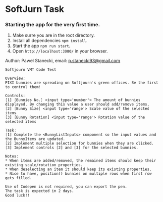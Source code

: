 # SoftJurn Task

### Starting the app for the very first time.

1. Make surre you are in the root directory.
2. Install all dependencies `npm install`.
3. Start the app `npm run start`.
4. Open `http://localhost:3000/` in your browser.

Author: Pawel Stanecki,
email: p.stanecki93@gmail.com

```
Softjourn VMT Code Test

Overview:
PIXI bunnies are spreading on Softjourn's green offices. Be the first to control them!

Controls:
[1] [Bunnies No.] <input type='number'> The amount of bunnies displayed. By changing this value a user should add/remove items.
[2] [Bunny Size] <input type='range'> Scale value of the selected items
[3] [Bunny Rotation] <input type='range'> Rotation value of the selected items

Task:
[1] Complete the <BunnyListInputs> component so the input values and the BunnyItems are updated.
[2] Implement multiple selection for bunnies when they are clicked.
[3] Implement controls [2] and [3] for the selected bunnies.

Notes:
* When items are added/removed, the remained items should keep their existing scale/rotation properties.
* When deselecting an item it should keep its existing properties.
* Nice to have, position() bunnies on multiple rows when first row gets filled.

Use of Codepen is not required, you can export the pen.
The task is expected in 2 days.
Good luck!!
```

